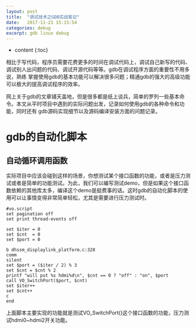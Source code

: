 ```yaml
---
layout: post
title:  "调试技术之GDB实战笔记"
date:   2017-11-21 15:15:54
categories: debug
excerpt: gdb linux debug
---
```


* content
{:toc}

相比于写代码，程序员需要花费更多的时间在调试代码上，调试自己新写的代码、调试别人出问题的代码、调试开源代码等等。gdb在调试程序方面的重要性不用多说，熟练
掌握使用gdb的基本功能可以解决很多问题；精通gdb的强大的高级功能可以极大的提高调试程序的效率。

网上关于gdb的文章铺天盖地，但是很多都是纸上谈兵，简单的罗列一些基本命令。本文从平时项目中遇到的实际问题出发，记录如何使用gdb的各种命令和功能，同时还有
gdb源码实现细节以及源码编译安装方面的问题记录。

# gdb的自动化脚本

## 自动循环调用函数

实际项目中应该会碰到这样的场景，你想测试某个接口函数的功能，或者是压力测试或者是简单的功能测试。为此，我们可以编写测试demo，但是如果这个接口函数依赖的其他库太多，编译这个demo是挺费事的话。这时gdb的自动化脚本的使用可以让事情变得非常简单轻松，尤其是需要进行压力测试时。

	#vo.script
	set pagination off
	set print thread-events off
	
	set $iter = 0
	set $cnt  = 0
	set $port = 0
	
	b dhssm_displaylink_platform.c:328
	comm
	silent
	set $port = ($iter / 2) % 3
	set $cnt = $cnt % 2
	printf "will put %s hdmi%d\n", $cnt == 0 ? "off" : "on", $port
	call VO_SwitchPort($port, $cnt)
	set $iter++
	set $cnt++
	c
	end
	
上面脚本主要实现的功能就是测试VO_SwitchPort()这个接口函数的功能，压力测试hdmi0~hdmi2开关功能。








	
	
